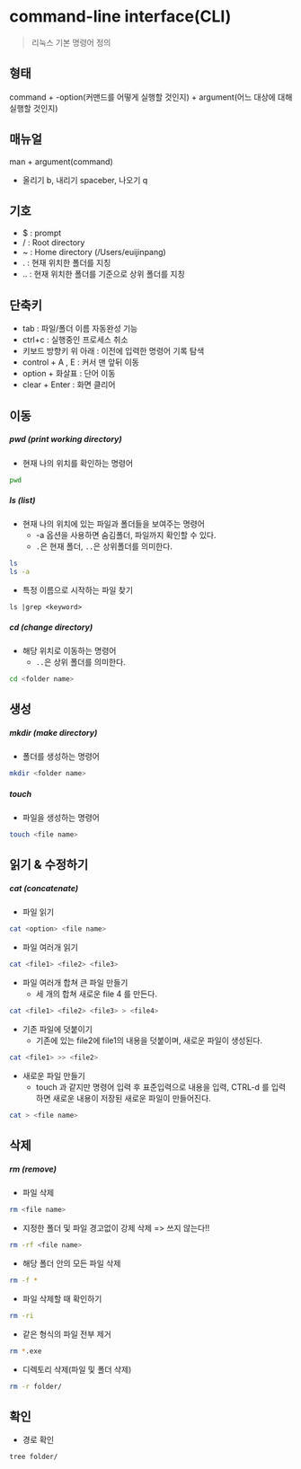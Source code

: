 # command-line interface(CLI)

> 리눅스 기본 명령어 정의



## 형태

command + -option(커맨드를 어떻게 실행할 것인지) + argument(어느 대상에 대해 실행할 것인지)



## 매뉴얼

man + argument(command)

- 올리기 b, 내리기 spaceber, 나오기 q



## 기호

- $ : prompt
- / : Root directory
- ~ : Home directory (/Users/euijinpang)
- . : 현재 위치한 폴더를 지칭
- .. : 현재 위치한 폴더를 기준으로 상위 폴더를 지칭



## 단축키

- tab : 파일/폴더 이름 자동완성 기능
- ctrl+c : 실행중인 프로세스 취소
- 키보드 방향키 위 아래 : 이전에 입력한 명령어 기록 탐색
- control + A , E : 커서 맨 앞뒤 이동
- option + 화살표 : 단어 이동
- clear + Enter : 화면 클리어



## 이동

##### pwd (print working directory)

- 현재 나의 위치를 확인하는 명령어

```bash
pwd
```



##### ls (list)

- 현재 나의 위치에 있는 파일과 폴더들을 보여주는 명령어
  - -a 옵션을 사용하면 숨김폴더, 파일까지 확인할 수 있다.
  - `.`은 현재 폴더, `..`은 상위폴더를 의미한다.

```bash
ls
ls -a
```

- 특정 이름으로 시작하는 파일 찾기

```
ls |grep <keyword>
```



##### cd (change directory)

- 해당 위치로 이동하는 명령어
  - `..`은 상위 폴더를 의미한다.

```bash
cd <folder name>
```



## 생성

##### mkdir (make directory)

- 폴더를 생성하는 명령어

```bash
mkdir <folder name>
```



##### touch

- 파일을 생성하는 명령어

```bash
touch <file name>
```



## 읽기 & 수정하기

##### cat (concatenate)

- 파일 읽기

```bash
cat <option> <file name>
```

- 파일 여러개 읽기

```bash
cat <file1> <file2> <file3>
```

- 파일 여러개 합쳐 큰 파일 만들기 
  - 세 개의 합쳐 새로운 file 4 를 만든다.

```bash
cat <file1> <file2> <file3> > <file4>
```

- 기존 파일에 덧붙이기
  - 기존에 있는 file2에 file1의 내용을 덧붙이며, 새로운 파일이 생성된다.

```bash
cat <file1> >> <file2>
```

- 새로운 파일 만들기
  - touch <file name> 과 같지만 명령어 입력 후 표준입력으로 내용을 입력, CTRL-d 를 입력하면 새로운 내용이 저장된 새로운 파일이 만들어진다.

```bash
cat > <file name>
```



## 삭제

##### rm (remove)

- 파일 삭제

```bash
rm <file name>
```

- 지정한 폴더 및 파일 경고없이 강제 삭제 => 쓰지 않는다!!

```bash
rm -rf <file name>
```

- 해당 폴더 안의 모든 파일 삭제

```bash
rm -f * 
```

- 파일 삭제할 때 확인하기

```bash
rm -ri 
```

- 같은 형식의 파일 전부 제거

```bash
rm *.exe
```

- 디렉토리 삭제(파일 및 폴더 삭제)

```bash
rm -r folder/
```



## 확인

- 경로 확인

```bash
tree folder/
```

